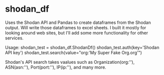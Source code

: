 # shodan_df
Uses the Shodan API and Pandas to create dataframes from the Shodan output. Will write those dataframes to excel sheets. I built it mostly for looking around web sites, but I'll add some more functionality for other services. 

Usage:
shodan_test = shodan_df.ShodanDf()
shodan_test.auth(key='Shodan API key')
shodan_test.search(value="org:'My Super Fake Org.org'")

Shodan's API search takes vaalues such as Organization(org:''), ASN(asn:''), Port(port:''), IP(ip:''), and many more. 
